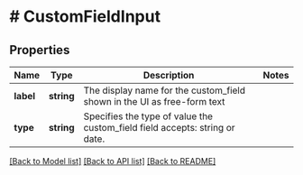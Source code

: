 # # CustomFieldInput

## Properties

Name | Type | Description | Notes
------------ | ------------- | ------------- | -------------
**label** | **string** | The display name for the custom_field shown in the UI as free-form text |
**type** | **string** | Specifies the type of value the custom_field field accepts: string or date. |

[[Back to Model list]](../../README.md#models) [[Back to API list]](../../README.md#endpoints) [[Back to README]](../../README.md)

